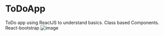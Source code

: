 # ToDoApp
ToDo app using ReactJS to understand basics. Class based Components. React-bootstrap
![image](https://github.com/user-attachments/assets/6ef6a487-6568-4034-9505-a92e3901bfdc)

